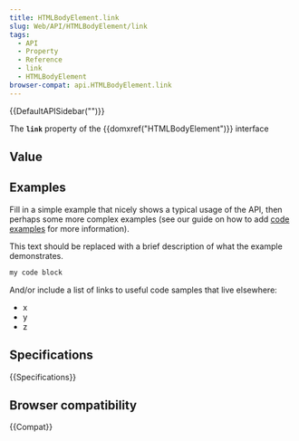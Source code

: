 ```yaml
---
title: HTMLBodyElement.link
slug: Web/API/HTMLBodyElement/link
tags:
  - API
  - Property
  - Reference
  - link
  - HTMLBodyElement
browser-compat: api.HTMLBodyElement.link
---
```

{{DefaultAPISidebar("")}}

The **`link`** property of the {{domxref("HTMLBodyElement")}} interface 

## Value



## Examples

Fill in a simple example that nicely shows a typical usage of the API, then perhaps some more complex examples (see our guide on how to add [code examples](/en-US/docs/MDN/Contribute/Structures/Code_examples) for more information).

This text should be replaced with a brief description of what the example demonstrates.

```js
my code block
```

And/or include a list of links to useful code samples that live elsewhere:

*   x
*   y
*   z

## Specifications

{{Specifications}}

## Browser compatibility

{{Compat}}


